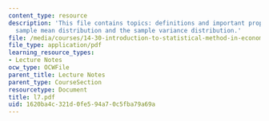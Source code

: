 ```yaml
---
content_type: resource
description: 'This file contains topics: definitions and important properties of the
  sample mean distribution and the sample variance distribution.'
file: /media/courses/14-30-introduction-to-statistical-method-in-economics-spring-2006/1620ba4c321d0fe594a70c5fba79a69a_l7.pdf
file_type: application/pdf
learning_resource_types:
- Lecture Notes
ocw_type: OCWFile
parent_title: Lecture Notes
parent_type: CourseSection
resourcetype: Document
title: l7.pdf
uid: 1620ba4c-321d-0fe5-94a7-0c5fba79a69a
---
```

